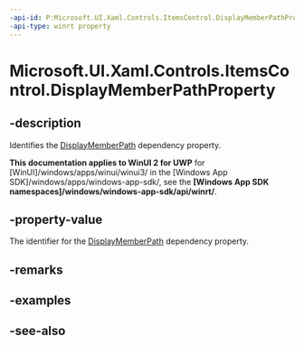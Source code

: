 ```yaml
---
-api-id: P:Microsoft.UI.Xaml.Controls.ItemsControl.DisplayMemberPathProperty
-api-type: winrt property
---
```


<!-- Property syntax
public Windows.UI.Xaml.DependencyProperty DisplayMemberPathProperty { get; }
-->

# Microsoft.UI.Xaml.Controls.ItemsControl.DisplayMemberPathProperty

## -description
Identifies the [DisplayMemberPath](itemscontrol_displaymemberpath.md) dependency property.

**This documentation applies to WinUI 2 for UWP** for [WinUI]/windows/apps/winui/winui3/ in the [Windows App SDK]/windows/apps/windows-app-sdk/, see the **[Windows App SDK namespaces]/windows/windows-app-sdk/api/winrt/**.

## -property-value
The identifier for the [DisplayMemberPath](itemscontrol_displaymemberpath.md) dependency property.

## -remarks

## -examples

## -see-also
